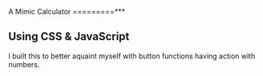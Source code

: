 A Mimic Calculator
=========***



Using CSS & JavaScript
---------



I built this to better aquaint myself with button functions having action with numbers.

